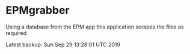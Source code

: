 # EPMgrabber
Using a database from the EPM app this application scrapes the files as required


Latest backup: Sun Sep 29 13:28:01 UTC 2019
